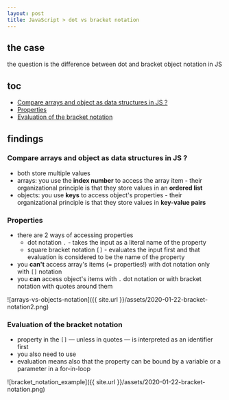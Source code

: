 ```yaml
---
layout: post
title: JavaScript > dot vs bracket notation
---
```

## the case
the question is the difference between dot and bracket object notation in JS

## toc
<!-- TOC -->

- [Compare arrays and object as data structures in JS ?](#compare-arrays-and-object-as-data-structures-in-js-)
- [Properties](#properties)
- [Evaluation of the bracket notation](#evaluation-of-the-bracket-notation)

<!-- /TOC -->

## findings
### Compare arrays and object as data structures in JS ?
* both store multiple values
* arrays: you use the **index number** to access the array item - their organizational principle is that they store values in an **ordered list**
* objects: you use **keys** to access object's properties - their organizational principle is that they store values in **key-value pairs**

### Properties
* there are 2 ways of accessing properties 
    * dot notation `.` - takes the input as a literal name of the property
    * square bracket notation `[]` - evaluates the input first and that evaluation is considered to be the name of the property
* you **can't** access array's items (= properties!) with dot notation only with `[]` notation 
* you **can** access object's items with `.` dot notation or with bracket notation with quotes around them

![arrays-vs-objects-notation]({{ site.url }}/assets/2020-01-22-bracket-notation2.png)

### Evaluation of the bracket notation
* property in the `[]` — unless in quotes — is interpreted as an identifier first
* you also need to use 
* evaluation means also that the property can be bound by a variable or a parameter in a for-in-loop

![bracket_notation_example]({{ site.url }}/assets/2020-01-22-bracket-notation.png)

